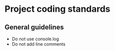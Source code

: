 # Project coding standards

## General guidelines

- Do not use console.log
- Do not add line comments
